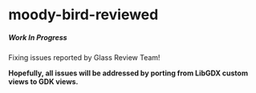 moody-bird-reviewed
===================

##### Work In Progress

Fixing issues reported by Glass Review Team!

**Hopefully, all issues will be addressed by porting from LibGDX custom views to GDK views.**
